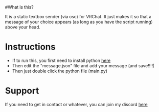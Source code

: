 #What is this?

It is a static textbox sender (via osc) for VRChat. It just makes it so that a message of your choice appears (as long as you have the script running) above your head.

# Instructions

- If to run this, you first need to install python [here](https://www.python.org/downloads/)
- Then edit the "message.json" file and add your message (and save!!!!)
- Then just double click the python file (main.py)

# Support

If you need to get in contact or whatever, you can join my discord [here](https://discord.gg/Dmp9VyVEzj)
